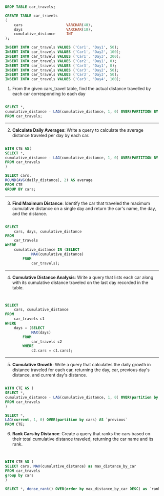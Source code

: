 
```sql

DROP TABLE car_travels;

CREATE TABLE car_travels
(
    cars                    VARCHAR(40),
    days                    VARCHAR(10),
    cumulative_distance     INT
);

INSERT INTO car_travels VALUES ('Car1', 'Day1', 50);
INSERT INTO car_travels VALUES ('Car1', 'Day2', 100);
INSERT INTO car_travels VALUES ('Car1', 'Day3', 200);
INSERT INTO car_travels VALUES ('Car2', 'Day1', 0);
INSERT INTO car_travels VALUES ('Car3', 'Day1', 0);
INSERT INTO car_travels VALUES ('Car3', 'Day2', 50);
INSERT INTO car_travels VALUES ('Car3', 'Day3', 50);
INSERT INTO car_travels VALUES ('Car3', 'Day4', 100);

```

1. From the given cars_travel table, find the actual distance travelled by each car corresponding to each day

```sql

SELECT *, 
cumulative_distance - LAG(cumulative_distance, 1, 0) OVER(PARTITION BY cars ORDER BY days) AS distance_travelled 
FROM car_travels;

```

---

2. **Calculate Daily Averages**: Write a query to calculate the average distance traveled per day by each car.

```sql

WITH CTE AS(
SELECT *, 
cumulative_distance - LAG(cumulative_distance, 1, 0) OVER(PARTITION BY cars ORDER BY days) as daily_distance
FROM car_travels
)

SELECT cars,
ROUND(AVG(daily_distance), 2) AS average
FROM CTE
GROUP BY cars;

```

---

3. **Find Maximum Distance**: Identify the car that traveled the maximum cumulative distance on a single day and return the car's name, the day, and the distance.

```sql

SELECT 
    cars, days, cumulative_distance
FROM
    car_travels
WHERE
    cumulative_distance IN (SELECT 
            MAX(cumulative_distance)
        FROM
            car_travels);

```

---

4. **Cumulative Distance Analysis**: Write a query that lists each car along with its cumulative distance traveled on the last day recorded in the table.

```sql


SELECT 
    cars, cumulative_distance
FROM
    car_travels c1
WHERE
    days = (SELECT 
            MAX(days)
        FROM
            car_travels c2
        WHERE
            c2.cars = c1.cars);
```

---

5. **Cumulative Growth**: Write a query that calculates the daily growth in distance traveled for each car, returning the day, car, previous day's distance, and current day's distance.

```sql

WITH CTE AS (
SELECT *, 
cumulative_distance - LAG(cumulative_distance, 1, 0) OVER(partition by cars) AS `current`
FROM car_travels
)

SELECT *, 
LAG(current, 1, 0) OVER(partition by cars) AS `previous`
FROM CTE;

```

6. **Rank Cars by Distance**: Create a query that ranks the cars based on their total cumulative distance traveled, returning the car name and its rank.

```sql


WITH CTE AS (
SELECT cars, MAX(cumulative_distance) as max_distance_by_car
FROM car_travels
group by cars
)

SELECT *, dense_rank() OVER(order by max_distance_by_car DESC) as `rank` FROM CTE;



```



